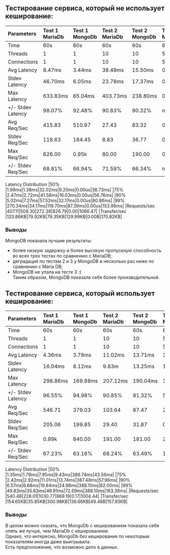 ## Тестирование сервиса, который не использует кеширование:

| Parameters | Test 1 MariaDb | Test 1 MongoDb | Test 2 MariaDb|Test 2 MongoDb |  Test 3 MariaDb| Test 3 MongoDb | 
|:-----------|:---------------| :--------------|:--------------|:--------------|:--------------|:--------------|
|Time|60s|60s|60s|60s|60s|60s|
|Threads|1|1|10|10|50|50|
|Connections|1|1|10|10|50|50|
|Avg Latency|8.47ms|3.44ms|38.49ms|15.50ms|0.00us|48.34ms|
|Stdev Latency|46.70ms|6.05ms|23.78ms|17.37ms|0.00us|29.33ms|
|Max Latency|633.83ms|65.04ms|403.73ms|238.80ms|0.00us|550.00ms|
|+/- Stdev Latency|98.07%|92.48%|90.83%|90.32%|nan%|88.49%|
|Avg Req/Sec|415.83|510.97|27.43|83.32|0.00|21.93|
|Stdev Req/Sec|118.63|184.45|8.83|36.77|0.00|8.87|
|Max Req/Sec|626.00|0.95k|80.00|190.00|0.00|160.00|
|+/- Stdev Req/Sec|68.81%|66.94%|71.59%|66.34%|nan%|71.55%|
Latency Distribution
|50% |1.99ms|1.38ms|32.02ms|9.20ms|0.00us|38.73ms|
|75% |2.47ms|2.72ms|41.58ms|16.03ms|0.00us|56.76ms|
|90% |5.02ms|7.27ms|57.52ms|32.17ms|0.00us|80.86ms|
|99% |270.34ms|34.17ms|119.70ms|87.39ms|0.00us|153.96ms|
|Requests/sec |407.11|508.30|272.38|826.79|0.00|1086.47|
|Transfer/sec |120.86KB|79.92KB|79.35KB|129.99KB|0.00B|170.82KB|

### Выводы
MongoDB показала лучшие результаты: 
- более низкую задержку и более высокую пропускную способность во всех трех тестах по сравнению с MariaDB;
- деградация по тестам 2 и 3 у MongoDB в несколько раз ниже по сравнению с Maria DB;
- MongoDB не упала на тесте 3 :) \
Таким образом, MongoDB показала себя более производительной.

## Тестирование сервиса, который использует кеширование:

| Parameters | Test 1 MariaDb | Test 1 MongoDb | Test 2 MariaDb|Test 2 MongoDb |  Test 3 MariaDb| Test 3 MongoDb | 
|:-----------|:---------------| :--------------|:--------------|:--------------|:--------------|:--------------|
|Time|60s|60s|60s|60s|60s|60s|
|Threads|1|1|10|10|50|50|
|Connections|1|1|10|10|50|50|
|Avg Latency|4.36ms|3.78ms|11.02ms|13.71ms|386.51ms|52.19ms|
|Stdev Latency|16.04ms|8.12ms|9.83m|13.25ms|1.10ms|30.45ms| 
|Max Latency|298.86ms|169.88ms|207.12ms|190.04ms|388.10ms|406.09ms|
|+/- Stdev Latency|96.55%|94.98%|90.85%|91.32%|50.00%|89.77%|
|Avg Req/Sec|546.71|379.03|103.64|87.47|2.00|20.33|
|Stdev Req/Sec|205.06|199.85|29.40|31.87|0.00|7.36|
|Max Req/Sec|0.99k|840.00|191.00|181.00|2.00|50.00|
|+/- Stdev Req/Sec|67.23%|63.16%|68.24%|63.49%|100.00%|51.25%|
Latency Distribution
|50% |1.35ms|1.79ms|7.95ms|9.43ms|386.74ms|43.56ms|
|75% |2.42ms|2.92ms|11.01ms|13.74ms|387.48ms|57.96ms|
|90% |6.57ms|6.68ms|19.84ms|24.88ms|388.10ms|82.00ms|
|99% |49.83ms|35.83ms|46.91ms|72.69ms|388.10ms|163.39ms|
|Requests/sec |540.48|228.01|1030.77|869.19|0.17|1004.44|
|Transfer/sec |154.65KB|35.85KB|300.98KB|136.66KB|49.48B|157.93KB|

### Выводы
В целом можно сказать, что MongoDb с кешированием показала себя опять же лучше, чем MariaDb c кешированием. \
Однако, что интересно, MongoDb без кеширования по некоторым показателям иногда даже выигрывала. \
Есть предположение, что возможно дело в данных.
